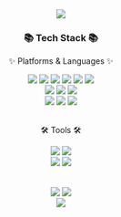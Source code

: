 <div align=center>
	<img src="https://capsule-render.vercel.app/api?type=waving&color=auto&height=200&section=header&text=backend%20Virtuoso&fontSize=80" />	
</div>
<div align=center>
	<h3>📚 Tech Stack 📚</h3>
	<p>✨ Platforms & Languages ✨</p>
</div>
<div align="center">
	<img src="https://img.shields.io/badge/Java-007396?style=flat-square&logo=Conda-Forge&logoColor=white" />
	<img src="https://img.shields.io/badge/HTML5-E34F26?style=flat-square&logo=HTML5&logoColor=white" />
	<img src="https://img.shields.io/badge/CSS3-1572B6?style=flat-square&logo=CSS3&logoColor=white" />
	<img src="https://img.shields.io/badge/JavaScript-F7DF1E?style=flat-square&logo=JavaScript&logoColor=white" />
	<img src="https://img.shields.io/badge/jQuery-0769AD?style=flat-square&logo=jQuery&logoColor=white" />
  <img src="https://img.shields.io/badge/Node.js-339933?style=flat-square&logo=Node.js&logoColor=white"/>
	<br>
	<img src="https://img.shields.io/badge/Spring-6DB33F?style=flat-square&logo=Spring&logoColor=white" />
	<img src="https://img.shields.io/badge/Bootstrap-7952B3?style=flat-square&logo=Bootstrap&logoColor=white" />
  <img src="https://img.shields.io/badge/SpringBoot-6DB33F?style=flat-square&logo=SpringBoot&logoColor=white"/>
	<br>
	<img src="https://img.shields.io/badge/Oracle%20SQL-F80000?style=flat-square&logo=Oracle&logoColor=white" />
	<img src="https://img.shields.io/badge/MySQL-4479A1?style=flat-square&logo=MySQL&logoColor=white" />
	<img src="https://img.shields.io/badge/MongoDB-47A248?style=flat-square&logo=MongoDB&logoColor=white" />
</div>
<br>
<div align=center>
	<p>🛠 Tools 🛠</p>
</div>
<div align=center>
	<img src="https://img.shields.io/badge/Eclipse%20IDE-2C2255?style=flat-square&logo=EclipseIDE&logoColor=white" />
	<img src="https://img.shields.io/badge/Visual%20Studio%20Code-007ACC?style=flat-square&logo=VisualStudioCode&logoColor=white" />
	<br>
	<img src="https://img.shields.io/badge/AWS-232F3E?style=flat-square&logo=AmazonAWS&logoColor=white" />
	<img src="https://img.shields.io/badge/GitHub-181717?style=flat-square&logo=GitHub&logoColor=white" />
</div>
<br>
<div align=center>
	<br>
<img src="https://github-readme-stats.vercel.app/api/top-langs/?username=backendVirtuoso&layout=compact">
<img src="https://github-readme-stats.vercel.app/api?username=backendVirtuoso&show_icons=true">

<div align=center>
	<img src="https://capsule-render.vercel.app/api?type=waving&color=auto&height=200&section=footer&text=%20&fontSize=80" />	
</div>



<!--
![header](https://capsule-render.vercel.app/api?type=waving&color=auto&height=200&section=header&text=backend%20Virtuoso&fontSize=70)

![Hwang's GitHub stats](https://github-readme-stats.vercel.app/api?username=backendVirtuoso&show_icons=true&theme=dracula)

<a href="https://github.com/backendVirtuoso"><img align="center" style="height:180px" src="https://github-readme-stats.vercel.app/api/top-langs/?username=backendVirtuoso&layout=compact&theme=nord&hide_border=true" /></a>


<div align="center">
  <h3>🛠 Languages and Tools</h3>
  <img src="https://img.shields.io/badge/CSS3-1572B6?style=flat-square&logo=CSS3&logoColor=white"/> </t>
  <img src="https://img.shields.io/badge/HTML5-E34F26?style=flat-square&logo=HTML5&logoColor=white"/> 
  <img src="https://img.shields.io/badge/JavaScript-F7DF1E?style=flat-square&logo=JavaScript&logoColor=white"/>
  <img src="https://img.shields.io/badge/Node.js-339933?style=flat-square&logo=Node.js&logoColor=white"/>
  <img src="https://img.shields.io/badge/SpringBoot-6DB33F?style=flat-square&logo=SpringBoot&logoColor=white"/>
  <img src="https://img.shields.io/badge/Java-00ADD8?style=flat-square&logo=Java&logoColor=white"/>
  <img src="https://img.shields.io/badge/Python-3776AB?style=flat-square&logo=Python&logoColor=white"/>
</div>
<!--
**backendVirtuoso/backendVirtuoso** is a ✨ _special_ ✨ repository because its `README.md` (this file) appears on your GitHub profile.

Here are some ideas to get you started:

- 🔭 I’m currently working on ...
- 🌱 I’m currently learning ...
- 👯 I’m looking to collaborate on ...
- 🤔 I’m looking for help with ...
- 💬 Ask me about ...
- 📫 How to reach me: ...
- 😄 Pronouns: ...
- ⚡ Fun fact: ...
-->
